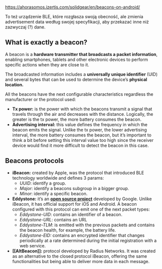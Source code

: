 https://ahorasomos.izertis.com/solidgear/en/beacons-on-android/

To też urządzenie BLE, które rozgłasza swoją obecność, ale zmienia advertisement data według swojej specyfikacji, aby przekazać inne niż zazwyczaj (?) dane.
## What is exactly a beacon?

A beacon is a **hardware transmitter that broadcasts a packet information**, enabling smartphones, tablets and other electronic devices to perform specific actions when they are close to it.

The broadcasted information includes a **universally unique identifier** (UID) and several bytes that can be used to determine the device’s **physical location.**

All the beacons have the next configurable characteristics regardless the manufacturer or the protocol used:

-   **Tx power:** is the power with which the beacons transmit a signal that travels through the air and decreases with the distance. Logically, the greater is the tx power, the more battery consumes the beacon.
-   **Advertising interval:** this value defines the frequency in which the beacon emits the signal. Unlike the tx power, the lower advertising interval, the more battery consumes the beacon, but it’s important to think a bit before setting this interval value too high since the receiver device would find it more difficult to detect the beacon in this case.

## Beacons protocols
-   **iBeacon:** created by Apple, was the protocol that introduced BLE technology worldwide and defines 3 params:
    -   _UUID_: identify a group.
    -   _Major_: identify a beacons subgroup in a bigger group.
    -   _Minor_: identify a specific beacon.
-   **Eddystone:** it’s an [**open source project**](https://github.com/google/eddystone) developed by Google. Unlike iBeacon, it has official support for iOS and Android. A beacon configured with this protocol can emit one of the next packet types:
    -   _Eddystone-UID_: contains an identifier of a beacon.
    -   _Eddystone-URL_: contains an URL
    -   _Eddystone-TLM_: is emitted with the previous packets and contains the beacon health, for example, the battery life.
    -   _Eddystone-EID:_ contains an encrypted identifier that changes periodically at a rate determined during the initial registration with a web service.
-   **[[AltBeacon]]:** protocol developed by Radius Networks. It was created as an alternative to the closed protocol iBeacon, offering the same functionalities but being able to deliver more data in each message.